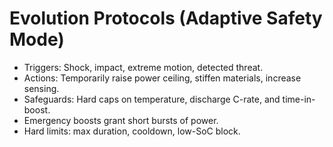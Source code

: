 # Evolution Protocols (Adaptive Safety Mode)

- Triggers: Shock, impact, extreme motion, detected threat.
- Actions: Temporarily raise power ceiling, stiffen materials, increase sensing.
- Safeguards: Hard caps on temperature, discharge C-rate, and time-in-boost.
- Emergency boosts grant short bursts of power.
- Hard limits: max duration, cooldown, low-SoC block.
